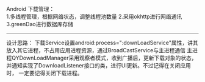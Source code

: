 Android 下载管理：                        
      1.多线程管理，根据网络状态，调整线程池数量
      2.采用okhttp进行网络通讯
      3.greenDao进行数据库存储
***
设计思路：
      下载Service设置android:process=":downLoadService"属性，讲其放入其它进程，不占用应用进程资源，通过BroadCastService与主进程通信
主进程QYDownLoadManager采用观察者模式，收到广播后，更新下载对象的状态，并通知实现了DownloadListener接口的类，进行UI更新。不过记得在关闭应用时，
一定要记得关闭下载进程。
